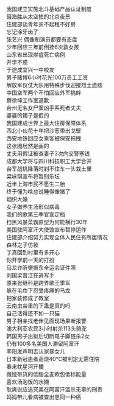 我国建立实施北斗基础产品认证制度  
聂海胜从太空拍的北京夜景  
住建部谈青年买不起租不好房  
忘记涂牙齿了  
张艺兴 偶像和演员都要有态度  
少年回应三年前倒挂6次救女孩  
山东省出现炭疽死亡病例  
开学不惑  
于途成宜兴一中校友  
男子赌博6小时花光100万员工工资  
解放军仪仗大队用特殊步伐迎接烈士遗骸  
中国空军两个不怕回应外军挑衅  
蔡徐坤工作室道歉  
台州无名女尸案凶手系死者丈夫  
婆婆的镯子是假的  
我国建成世界上最大住房保障体系  
西北小伙花十年把沙葱带出戈壁  
西安地铁回应女乘客被保安拖拽  
这张图居然是画的  
丈夫用假证被查妻子3次向交警塞钱  
成都大学将与四川科技职工大学合并  
台军战机降落时刹不住车一头栽土里  
梁咏琪宣布将暂别乐坛  
近半上海市民不愿生二胎  
终于懂为啥总说睡得像猪了  
烟织大婚  
女子做养生汤形似病毒  
我们的歌第三季官宣定档  
扫黑风暴菜霸原型为何能横行30年  
美国驻阿富汗大使馆宣布暂停运作  
住建部介绍努力实现全体人民住有所居情况  
森林之子仿妆  
丁真回到村里有多开心  
你开学前一天的打扮  
马龙许昕樊振东全运会证件照  
刘国梁晋江在逃写手  
原来张继科是跨界歌王季军  
躲在毛巾下忍受疼痛的马龙  
把家装修成了教室  
云南虫谷里的下蛊是真的吗  
自己活得还不如一只猫  
男子相亲找老伴见面现场果断报警  
澳大利亚农民3小时射杀113头骆驼  
韩国男子出狱后切断电子脚链杀2女  
仍有100多名美国人滞留阿富汗  
李阳发声明否认家暴女儿  
日本新冠患者高烧40℃被判定无需住院  
春来枕星河开播  
薇娅带货的低脂全麦欧包低标能量  
喜欢汤泡饭的水獭  
耿爽说应追究美在阿富汗滥杀无辜的刑责  
妈妈带儿看病被查出患同一种癌  

